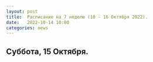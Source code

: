 ```yaml
---
layout: post
title:  Расписание на 7 неделю (10 - 16 Октября 2022).
date:   2022-10-14 10:00
categories: news
---
```



## Суббота, 15 Октября.

